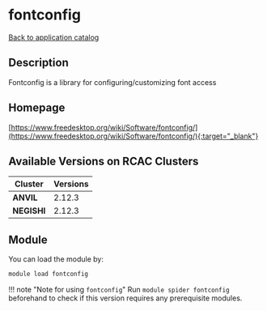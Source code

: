 # fontconfig

[Back to application catalog](../app_catalog.md)

## Description

Fontconfig is a library for configuring/customizing font access

## Homepage

[https://www.freedesktop.org/wiki/Software/fontconfig/](https://www.freedesktop.org/wiki/Software/fontconfig/){:target="_blank"}

## Available Versions on RCAC Clusters

|Cluster|Versions|
|---|---|
**ANVIL**|2.12.3
**NEGISHI**|2.12.3

## Module

You can load the module by:

```bash
module load fontconfig
```

!!! note "Note for using `fontconfig`"
    Run `module spider fontconfig` beforehand to check if this version requires any prerequisite modules.
